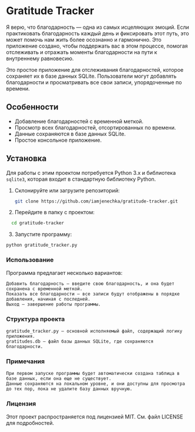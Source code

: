 # Gratitude Tracker

Я верю, что благодарность — одна из самых исцеляющих эмоций. Если практиковать благодарность каждый день и фиксировать этот путь, это может помочь нам жить более осознанно и гармонично. Это приложение создано, чтобы поддержать вас в этом процессе, помогая отслеживать и отражать моменты благодарности на пути к внутреннему равновесию.

Это простое приложение для отслеживания благодарностей, которое сохраняет их в базе данных SQLite. Пользователи могут добавлять благодарности и просматривать все свои записи, упорядоченные по времени.

## Особенности

- Добавление благодарностей с временной меткой.
- Просмотр всех благодарностей, отсортированных по времени.
- Данные сохраняются в базе данных SQLite.
- Простое консольное приложение.

## Установка

Для работы с этим проектом потребуется Python 3.x и библиотека `sqlite3`, которая входит в стандартную библиотеку Python.

1. Склонируйте или загрузите репозиторий:

   ```bash
   git clone https://github.com/iamjenechka/gratitude-tracker.git
   ```

2. Перейдите в папку с проектом:

  ```bash
    cd gratitude-tracker
  ```

3. Запустите программу:

 ```python gratitude_tracker.py```


### Использование

Программа предлагает несколько вариантов:

    Добавить благодарность — введите свою благодарность, и она будет сохранена с временной меткой.
    Показать все благодарности — все записи будут отображены в порядке добавления, начиная с последней.
    Выход — завершение работы программы.

### Cтруктура проекта

    gratitude_tracker.py — основной исполняемый файл, содержащий логику приложения.
    gratitudes.db — файл базы данных SQLite, где сохраняются благодарности.

### Примечания

    При первом запуске программы будет автоматически создана таблица в базе данных, если она еще не существует.
    Данные сохраняются на локальном уровне, и они доступны для просмотра до тех пор, пока не удалите базу данных вручную.

### Лицензия

Этот проект распространяется под лицензией MIT. См. файл LICENSE для подробностей.

